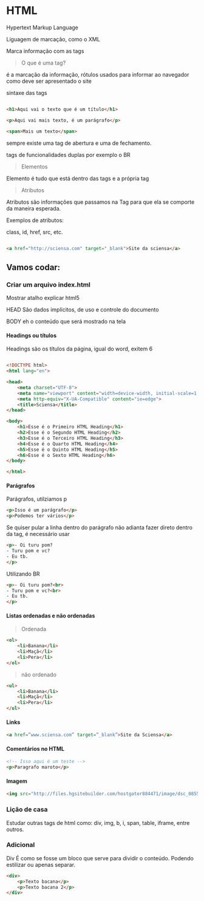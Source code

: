 # HTML

Hypertext Markup Language

Liguagem de marcação, como o XML

Marca informação com as tags

> O que é uma tag?

é a marcação da informação, rótulos usados para informar ao navegador como  deve ser apresentado o site

sintaxe das tags

```html

<h1>Aqui vai o texto que é um título</h1>

<p>Aqui vai mais texto, é um parágrafo</p>

<span>Mais um texto</span>
```
sempre existe uma tag de abertura e uma de fechamento.

tags de funcionalidades duplas por exemplo o BR

> Elementos

Elemento é tudo que está dentro das tags e a própria tag

> Atributos

Atributos são informações que passamos na Tag para que ela se comporte da maneira esperada.

Exemplos de atributos:

class, id, href, src, etc.

```html

<a href="http://sciensa.com" target="_blank">Site da sciensa</a>

```



## Vamos codar: 

### Criar um arquivo index.html

Mostrar atalho
explicar html5

HEAD
São dados implícitos, de uso e controle do documento

BODY
eh o conteúdo que será mostrado na tela


#### Headings ou títulos

Headings são os títulos da página, igual do word, exitem 6

```html

<!DOCTYPE html>
<html lang="en">

<head>
    <meta charset="UTF-8">
    <meta name="viewport" content="width=device-width, initial-scale=1.0">
    <meta http-equiv="X-UA-Compatible" content="ie=edge">
    <title>Sciensa</title>
</head>

<body>
    <h1>Esse é o Primeiro HTML Heading</h1>
    <h2>Esse é o Segundo HTML Heading</h2>
    <h3>Esse é o Terceiro HTML Heading</h3>
    <h4>Esse é o Quarto HTML Heading</h4>
    <h5>Esse é o Quinto HTML Heading</h5>
    <h6>Esse é o Sexto HTML Heading</h6>
</body>

</html>

```

#### Parágrafos

Parágrafos, utilziamos p

```html
<p>Isso é um parágrafo</p>
<p>Podemos ter vários</p>

```

Se quiser pular a linha dentro do parágrafo não adianta fazer direto dentro da tag, é necessário usar <br>

```html
<p>- Oi turu pom?
- Turu pom e vc?
- Eu tb.
</p>

```
Utilizando BR

```html
<p>- Oi turu pom?<br>
- Turu pom e vc?<br>
- Eu tb.
</p>

```

#### Listas ordenadas e não ordenadas

> Ordenada

```html
<ol>
    <li>Banana</li>
    <li>Maçã</li>
    <li>Pera</li>
</ol>
```

> não ordenado
```html
<ul>
    <li>Banana</li>
    <li>Maçã</li>
    <li>Pera</li>
</ul>
```

#### Links

```html
<a href=”www.sciensa.com” target=”_blank”>Site da Sciensa</a> 
```

#### Comentários no HTML

```html
<!-- Isso aqui é um teste -->
<p>Paragrafo maroto</p>

```

#### Imagem

```html
<img src="http://files.hgsitebuilder.com/hostgator884471/image/dsc_0855_1.jpg" alt="Catioro lindo"/>

```

### Lição de casa

Estudar outras tags de html como:
div, img, b, i, span, table, iframe, entre outros.

### Adicional

Div
É como se fosse um bloco que serve para dividir o conteúdo. Podendo estilizar ou apenas separar.

```html
<div>
    <p>Texto bacana</p>
    <p>Texto bacana 2</p>
</div>

```